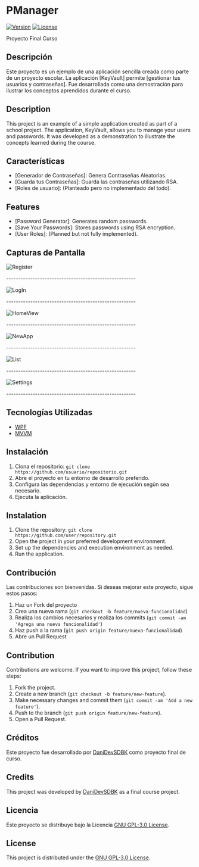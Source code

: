 # PManager
[![Version](https://img.shields.io/badge/version-1.0-blue.svg)](https://github.com/tu-usuario/tu-proyecto/releases)
[![License](https://img.shields.io/badge/license-GNU%20GPL%20v3.0-blue.svg)](https://opensource.org/licenses/GPL-3.0)

Proyecto Final Curso

## Descripción

Este proyecto es un ejemplo de una aplicación sencilla creada como parte de un proyecto escolar. La aplicación [KeyVault] permite [gestionar tus usuarios y contraseñas]. Fue desarrollada como una demostración para ilustrar los conceptos aprendidos durante el curso.

## Description

This project is an example of a simple application created as part of a school project. The application, KeyVault, allows you to manage your users and passwords. It was developed as a demonstration to illustrate the concepts learned during the course.

## Características

- [Generador de Contraseñas]: Genera Contraseñas Aleatorias.
- [Guarda tus Contraseñas]: Guarda las contraseñas utilizando RSA.
- [Roles de usuario]: (Planteado pero no implementado del todo).

## Features

- [Password Generator]: Generates random passwords.
- [Save Your Passwords]: Stores passwords using RSA encryption.
- [User Roles]: (Planned but not fully implemented).

## Capturas de Pantalla
  <div>
    <img src="./READMEResources/Register.png" alt="Register" />
    <p>------------------------------------------------------</p>
  </div>
  <div>
    <img src="./READMEResources/LogIn.png" alt="LogIn" />
     <p>------------------------------------------------------</p>
  </div>
  <div>
    <img src="./READMEResources/HomeView.png" alt="HomeView" />
     <p>------------------------------------------------------</p>
  </div>
  <div>
    <img src="./READMEResources/NewApp.png" alt="NewApp" />
     <p>------------------------------------------------------</p>
  </div>
  <div>
    <img src="./READMEResources/List.png" alt="List" />
     <p>------------------------------------------------------</p>
  </div>
  <div>
    <img src="./READMEResources/Settings.png" alt="Settings" />
     <p>------------------------------------------------------</p>
  </div>

## Tecnologías Utilizadas

- [WPF](https://learn.microsoft.com/es-es/dotnet/desktop/wpf/?view=netdesktop-7.0)
- [MVVM](https://learn.microsoft.com/es-es/dotnet/architecture/maui/mvvm)

## Instalación

1. Clona el repositorio: `git clone https://github.com/usuario/repositorio.git`
2. Abre el proyecto en tu entorno de desarrollo preferido.
3. Configura las dependencias y entorno de ejecución según sea necesario.
4. Ejecuta la aplicación.

## Instalation

1. Clone the repository: `git clone https://github.com/user/repository.git`
2. Open the project in your preferred development environment.
3. Set up the dependencies and execution environment as needed.
4. Run the application.

## Contribución

Las contribuciones son bienvenidas. Si deseas mejorar este proyecto, sigue estos pasos:

1. Haz un Fork del proyecto
2. Crea una nueva rama (`git checkout -b feature/nueva-funcionalidad`)
3. Realiza los cambios necesarios y realiza los commits (`git commit -am 'Agrega una nueva funcionalidad'`)
4. Haz push a la rama (`git push origin feature/nueva-funcionalidad`)
5. Abre un Pull Request

## Contribution

Contributions are welcome. If you want to improve this project, follow these steps:

1. Fork the project.
2. Create a new branch (`git checkout -b feature/new-feature`).
3. Make necessary changes and commit them (`git commit -am 'Add a new feature'`).
4. Push to the branch (`git push origin feature/new-feature`).
5. Open a Pull Request.

## Créditos

Este proyecto fue desarrollado por [DaniDevSDBK](https://github.com/DaniDevSDBK) como proyecto final de curso.
## Credits

This project was developed by [DaniDevSDBK](https://github.com/DaniDevSDBK) as a final course project.


## Licencia

Este proyecto se distribuye bajo la Licencia [GNU GPL-3.0 License](./LICENSE.txt).
## License

This project is distributed under the [GNU GPL-3.0 License](./LICENSE.txt).
